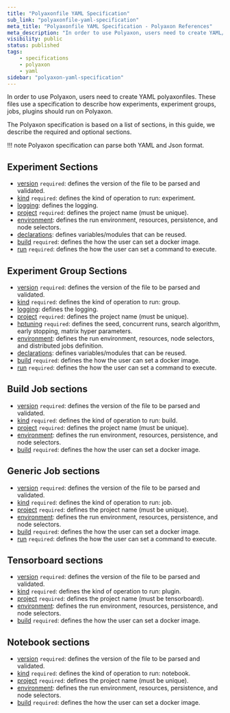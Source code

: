 ```yaml
---
title: "Polyaxonfile YAML Specification"
sub_link: "polyaxonfile-yaml-specification"
meta_title: "Polyaxonfile YAML Specification - Polyaxon References"
meta_description: "In order to use Polyaxon, users need to create YAML/Json polyaxonfiles. These files use a specification to describe how experiments, experiment groups, jobs, plugins should run on Polyaxon."
visibility: public
status: published
tags:
    - specifications
    - polyaxon
    - yaml
sidebar: "polyaxon-yaml-specification"
---
```


In order to use Polyaxon, users need to create YAML polyaxonfiles.
These files use a specification to describe how experiments, experiment groups, jobs, plugins should run on Polyaxon.

The Polyaxon specification is based on a list of sections, in this guide, we describe the required and optional sections.

!!! note
    Polyaxon specification can parse both YAML and Json format.


## Experiment Sections

 * [version](sections/#version) `required`: defines the version of the file to be parsed and validated.
 * [kind](sections/#kind) `required`: defines the kind of operation to run: experiment.
 * [logging](sections/#logging): defines the logging.
 * [project](sections/#project) `required`: defines the project name (must be unique).
 * [environment](sections/#environment): defines the run environment, resources, persistence, and node selectors.
 * [declarations](sections/#declarations): defines variables/modules that can be reused.
 * [build](sections/#build) `required`: defines the how the user can set a docker image.
 * [run](sections/#run) `required`: defines the how the user can set a command to execute.


## Experiment Group Sections

 * [version](sections/#version) `required`: defines the version of the file to be parsed and validated.
 * [kind](sections/#kind) `required`: defines the kind of operation to run: group.
 * [logging](sections/#logging): defines the logging.
 * [project](sections/#project) `required`: defines the project name (must be unique).
 * [hptuning](sections/#hptuning) `required`: defines the seed, concurrent runs, search algorithm, early stopping, matrix hyper parameters.
 * [environment](sections/#environment): defines the run environment, resources, node selectors, and distributed jobs definition.
 * [declarations](sections/#declarations): defines variables/modules that can be reused.
 * [build](sections/#build) `required`: defines the how the user can set a docker image.
 * [run](sections/#run) `required`: defines the how the user can set a command to execute.


## Build Job sections

 * [version](sections#version) `required`: defines the version of the file to be parsed and validated.
 * [kind](sections#kind) `required`: defines the kind of operation to run: build.
 * [project](sections#project) `required`: defines the project name (must be unique).
 * [environment](sections#environment): defines the run environment, resources, persistence, and node selectors.
 * [build](sections#build) `required`: defines the how the user can set a docker image.


## Generic Job sections

 * [version](sections/#version) `required`: defines the version of the file to be parsed and validated.
 * [kind](sections/#kind) `required`: defines the kind of operation to run: job.
 * [project](sections/#project) `required`: defines the project name (must be unique).
 * [environment](sections/#environment): defines the run environment, resources, persistence, and node selectors.
 * [build](sections/#build) `required`: defines the how the user can set a docker image.
 * [run](sections/#run) `required`: defines the how the user can set a command to execute.

## Tensorboard sections

 * [version](sections/#version) `required`: defines the version of the file to be parsed and validated.
 * [kind](sections/#kind) `required`: defines the kind of operation to run: plugin.
 * [project](sections/#project) `required`: defines the project name (must be tensorboard).
 * [environment](sections/#environment): defines the run environment, resources, persistence, and node selectors.
 * [build](sections/#build) `required`: defines the how the user can set a docker image.


## Notebook sections

 * [version](sections/#version) `required`: defines the version of the file to be parsed and validated.
 * [kind](sections/#kind) `required`: defines the kind of operation to run: notebook.
 * [project](sections/#project) `required`: defines the project name (must be unique).
 * [environment](sections/#environment): defines the run environment, resources, persistence, and node selectors.
 * [build](sections/#build) `required`: defines the how the user can set a docker image.
